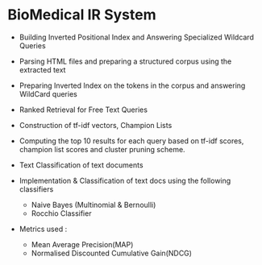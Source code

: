 # BioMedical IR System


  * Building Inverted Positional Index and Answering Specialized Wildcard Queries
  * Parsing HTML files and preparing a structured corpus using the extracted text
  * Preparing Inverted Index on the tokens in the corpus and answering WildCard queries

  * Ranked Retrieval for Free Text Queries
  * Construction of tf-idf vectors, Champion Lists
  * Computing the top 10 results for each query based on tf-idf scores, champion list scores and cluster pruning scheme.

  * Text Classification of text documents
  * Implementation & Classification of text docs using the following classifiers
    * Naive Bayes (Multinomial & Bernoulli)
    * Rocchio Classifier
  * Metrics used :
    * Mean Average Precision(MAP)
    * Normalised Discounted Cumulative Gain(NDCG)
